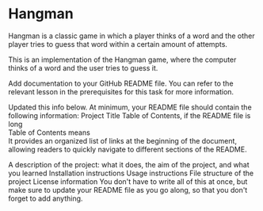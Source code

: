 # Hangman
Hangman is a classic game in which a player thinks of a word and the other player tries to guess that word within a certain amount of attempts.

This is an implementation of the Hangman game, where the computer thinks of a word and the user tries to guess it. 

Add documentation to your GitHub README file. You can refer to the relevant lesson in the prerequisites for this task for more information.


Updated this info below. 
At minimum, your README file should contain the following information:
Project Title
Table of Contents, if the README file is long   
Table of Contents means  
It provides an organized list of links at the beginning of the document, allowing readers to quickly navigate to different sections of the README.

A description of the project: what it does, the aim of the project, and what you learned
Installation instructions
Usage instructions
File structure of the project
License information
You don't have to write all of this at once, but make sure to update your README file as you go along, so that you don't forget to add anything.
#
